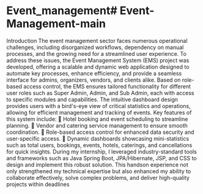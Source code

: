 # Event_management# Event-Management-main

Introduction
The event management sector faces numerous operational challenges, including disorganized
workflows, dependency on manual processes, and the growing need for a streamlined user
experience. To address these issues, the Event Management System (EMS) project was
developed, offering a scalable and dynamic web application designed to automate key
processes, enhance efficiency, and provide a seamless interface for admins, organizers,
vendors, and clients alike.
Based on role-based access control, the EMS ensures tailored functionality for different user
roles such as Super Admin, Admin, and Sub Admin, each with access to specific modules and
capabilities. The intuitive dashboard design provides users with a bird's-eye view of critical
statistics and operations, allowing for efficient management and tracking of events.
Key features of this system include:
 Hotel booking and event scheduling to streamline planning.
 Vendor and catering service management to ensure smooth coordination.
 Role-based access control for enhanced data security and user-specific access.
 Dynamic dashboards showcasing mini-statistics such as total users, bookings, events,
hotels, caterings, and cancellations for quick insights.
During my internship, I leveraged industry-standard tools and frameworks such as Java Spring
Boot, JPA/Hibernate, JSP, and CSS to design and implement this robust solution. This handson experience not only strengthened my technical expertise but also enhanced my ability to
collaborate effectively, solve complex problems, and deliver high-quality projects within
deadlines
